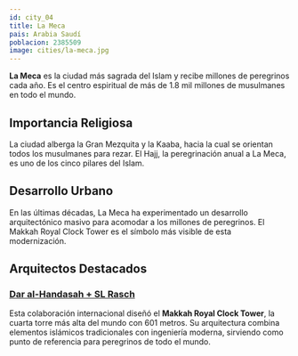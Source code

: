 ```yaml
---
id: city_04
title: La Meca
pais: Arabia Saudí
poblacion: 2385509
image: cities/la-meca.jpg
---
```


**La Meca** es la ciudad más sagrada del Islam y recibe millones de peregrinos cada año. Es el centro espiritual de más de 1.8 mil millones de musulmanes en todo el mundo.

## Importancia Religiosa

La ciudad alberga la Gran Mezquita y la Kaaba, hacia la cual se orientan todos los musulmanes para rezar. El Hajj, la peregrinación anual a La Meca, es uno de los cinco pilares del Islam.

## Desarrollo Urbano

En las últimas décadas, La Meca ha experimentado un desarrollo arquitectónico masivo para acomodar a los millones de peregrinos. El Makkah Royal Clock Tower es el símbolo más visible de esta modernización.

## Arquitectos Destacados

### [Dar al-Handasah + SL Rasch](/architects-md/arq_04)

Esta colaboración internacional diseñó el **Makkah Royal Clock Tower**, la cuarta torre más alta del mundo con 601 metros. Su arquitectura combina elementos islámicos tradicionales con ingeniería moderna, sirviendo como punto de referencia para peregrinos de todo el mundo.
